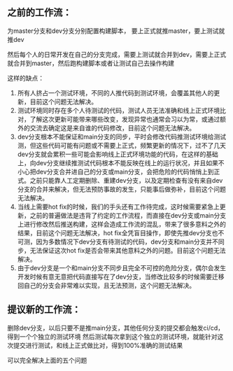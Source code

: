 ## 之前的工作流：

为master分支和dev分支分别配置构建脚本，
要上正式就推master，要上测试就推dev

然后每个人的日常开发在自己的分支完成，需要上测试就合并到dev，需要上正式就合并到master，然后跑构建脚本或者让测试自己去操作构建

这样的缺点：

1. 所有人挤占一个测试环境，不同的人推代码到测试环境，会覆盖其他人的更新，目前这个问题无法解决。
2. 测试环境同时存在多个人待测试的代码，测试人员无法准确和线上正式环境比对，了解这次更新可能带来哪些改变，发现异常也通常会习以为常，或通过额外的交流去确定这是来自谁的代码修改，目前这个问题无法解决。
3. dev分支根本不能保证和main分支的同步，平时会修改代码推测试环境给测试测，但这些代码可能有问题或不需要上正式，频繁更新的情况下，过不了几天dev分支就会累积一些可能会影响线上正式环境功能的代码，在这样的基础上，向dev分支继续推测试代码根本不能反映在线上的运行状况，并且如果不小心把dev分支合并进自己的分支或main分支，会把危险的代码悄悄上到正式。之前只能靠人工定期删除、重建dev分支，以及定期检查有没有来自dev分支的合并来解决，但无法预防事故的发生，只能事后做弥补，目前这个问题无法解决。
4. 当线上需要hot fix的时候，我们的手头还有工作待完成，这时候需要紧急上更新，之前的普遍做法是违背了约定的工作流程，而直接在dev分支或main分支上进行修改然后推送构建，这样会造成工作流的混乱，带来了很多意料之外的结果，目前这个问题无法解决，hot fix全凭盲目操作，即使先推dev分支也不可测，因为多数情况下dev分支有待测试的代码，dev分支和main分支并不同步，无法保证这次hot fix是否会带来其他意料之外的问题。目前这个问题无法解决。
5. 由于dev分支是一个和main分支不同步且完全不可控的危险分支，偶尔会发生开发时候有意无意把代码直接写在了dev分支，当修改比较多的时候需要迁移回自己的分支会非常难以实现，且无法预测，这个问题无法解决。

## 提议新的工作流：

删除dev分支，以后只要不是推main分支，其他任何分支的提交都会触发ci/cd，得到一个个独立的测试环境
然后测试每次拿到这个独立的测试环境，就能针对这次提交进行测试，和线上正式做比对，得到100%准确的测试结果

可以完全解决上面的五个问题